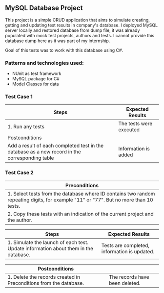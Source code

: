 ## MySQL Database Project

This project is a simple CRUD application that aims to simulate creating, getting and updating test results in company's database. I deployed MySQL server locally and restored database from dump file, it was already populated with mock test projects, authors and tests. I cannot provide this database dump here as it was part of my internship.

Goal of this tests was to work with this database using C#.

### Patterns and technologies used:
* NUnit as test framework
* MySQL package for C#
* Model Classes for data

### Test Case 1
| Steps  | Expected Results |
| ------------- | ------------- |
| 1. Run any tests  | The tests were executed  |
| Postconditions |
| Add a result of each completed test in the database as a new record in the corresponding table |  Information is added  |

### Test Case 2
| Preconditions |
| ------------- |
| 1. Select tests from the database where ID contains two random repeating digits, for example "11" or "77". But no more than 10 tests. |
| 2. Copy these tests with an indication of the current project and the author. |

| Steps  | Expected Results |
| ------------- | ------------- |
| 1. Simulate the launch of each test. Update information about them in the database.  | Tests are completed, information is updated.  |

| Postconditions | |
| ------------- | ------------- |
| 1. Delete the records created in Preconditions from the database. |  The records have been deleted. |

